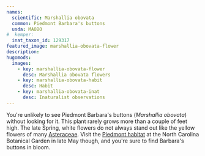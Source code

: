 ```yaml
---
names: 
  scientific: Marshallia obovata
  common: Piedmont Barbara's buttons
  usda: MAOBO
#  kemper: 
  inat_taxon_id: 129317
featured_image: marshallia-obovata-flower
description:
hugomods:
  images: 
    - key: marshallia-obovata-flower
      desc: Marshallia obovata flowers
    - key: marshallia-obovata-habit
      desc: Habit
    - key: marshallia-obovata-inat
      desc: Inaturalist observations
---
```


You're unlikely to see Piedmont Barbara's buttons (*Marshallia obovata*) without looking for it. This plant rarely grows more than a couple of feet high. The late Spring, white flowers do not always stand out like the yellow flowers of many [Asteraceae](https://en.wikipedia.org/wiki/Asteraceae). Visit the [Piedmont habitat](https://ncbg.unc.edu/wp-content/uploads/sites/963/2019/04/NCBG_MasterMap.pdf) at the North Carolina Botanical Garden in late May though, and you're sure to find Barbara's buttons in bloom.